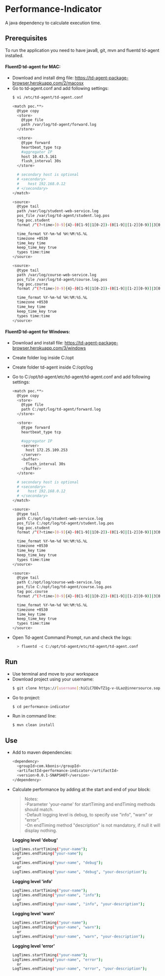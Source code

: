 # Performance-Indicator
A java dependency to calculate execution time.

## Prerequisites
To run the application you need to have java8, git, mvn and fluentd td-agent installed. 

#### FluentD td-agent for MAC:
* Download and install dmg file: https://td-agent-package-browser.herokuapp.com/2/macosx
* Go to td-agent.conf and add following settings:
  ```sh
  $ vi /etc/td-agent/td-agent.conf
  ```
  ```sh
  <match poc.**>
    @type copy
    <store>
      @type file
      path /var/log/td-agent/forward.log
    </store>

    <store>
      @type forward
      heartbeat_type tcp
      #aggregator IP
      host 10.43.5.161
      flush_interval 30s
    </store>

    # secondary host is optional
    # <secondary>
    #    host 192.168.0.12
    # </secondary>
  </match>

  <source>
    @type tail
    path /var/log/student-web-service.log
    pos_file /var/log/td-agent/student.log.pos
    tag poc.student
    format /^(?<time>[0-9]{4}-(0[1-9]|1[0-2])-(0[1-9]|[1-2][0-9)]|3[0-1]) (2[0-3]|[01][0-9]):[0-5][0-9]:[0-5][0-9].[0-9][0-9][0-9])[ \t]+(?<level>[^ ]*)[ \t]+([0-9]*)[ \t]+(---)[ \t]+\[(?<thread>[^\]]*)\] (?<class>[^ ]*)([\s]*): (?<message>.*)$/

    time_format %Y-%m-%d %H:%M:%S.%L
    timezone +0530
    time_key time
    keep_time_key true
    types time:time
  </source>

  <source>
    @type tail
    path /var/log/course-web-service.log
    pos_file /var/log/td-agent/course.log.pos
    tag poc.course
    format /^(?<time>[0-9]{4}-(0[1-9]|1[0-2])-(0[1-9]|[1-2][0-9)]|3[0-1]) (2[0-3]|[01][0-9]):[0-5][0-9]:[0-5][0-9].[0-9][0-9][0-9])[ \t]+(?<level>[^ ]*)[ \t]+([0-9]*)[ \t]+(---)[ \t]+\[(?<thread>[^\]]*)\] (?<class>[^ ]*)([\s]*): (?<message>.*)$/

    time_format %Y-%m-%d %H:%M:%S.%L
    timezone +0530
    time_key time
    keep_time_key true
    types time:time
  </source>
  ```
  
#### FluentD td-agent for Windows:
* Download and install file: https://td-agent-package-browser.herokuapp.com/3/windows
* Create folder log inside C:/opt
* Create folder td-agent inside C:/opt/log
* Go to C:/opt/td-agent/etc/td-agent/td-agent.conf and add following settings:
  ```sh
  <match poc.**>
    @type copy
    <store>
      @type file
      path C:/opt/log/td-agent/forward.log
    </store>

    <store>
      @type forward
      heartbeat_type tcp

      #aggregator IP
	  <server>
		host 172.25.109.253
	  </server>
	  <buffer>
		flush_interval 30s
	  </buffer>
    </store>

    # secondary host is optional
    # <secondary>
    #    host 192.168.0.12
    # </secondary>
  </match>

  <source>
    @type tail
    path C:/opt/log/student-web-service.log
    pos_file C:/opt/log/td-agent/student.log.pos
    tag poc.student
    format /^(?<time>[0-9]{4}-(0[1-9]|1[0-2])-(0[1-9]|[1-2][0-9)]|3[0-1]) (2[0-3]|[01][0-9]):[0-5][0-9]:[0-5][0-9].[0-9][0-9][0-9])[ \t]+(?<level>[^ ]*)[ \t]+([0-9]*)[ \t]+(---)[ \t]+\[(?<thread>[^\]]*)\] (?<class>[^ ]*)([\s]*): (?<message>.*)$/

    time_format %Y-%m-%d %H:%M:%S.%L
    timezone +0530
    time_key time
    keep_time_key true
    types time:time
  </source>

  <source>
    @type tail
    path C:/opt/log/course-web-service.log
    pos_file C:/opt/log/td-agent/course.log.pos
    tag poc.course
    format /^(?<time>[0-9]{4}-(0[1-9]|1[0-2])-(0[1-9]|[1-2][0-9)]|3[0-1]) (2[0-3]|[01][0-9]):[0-5][0-9]:[0-5][0-9].[0-9][0-9][0-9])[ \t]+(?<level>[^ ]*)[ \t]+([0-9]*)[ \t]+(---)[ \t]+\[(?<thread>[^\]]*)\] (?<class>[^ ]*)([\s]*): (?<message>.*)$/

    time_format %Y-%m-%d %H:%M:%S.%L
    timezone +0530
    time_key time
    keep_time_key true
    types time:time
  </source>
  ```

* Open Td-agent Command Prompt, run and check the logs:
  ```sh
	> fluentd -c C:/opt/td-agent/etc/td-agent/td-agent.conf
  ```

## Run 
* Use terminal and move to your workspace
* Download project using your username:
  ```sh
  $ git clone https://[username]:hiCLC7DDvTZ1g-v-ULaz@innersource.soprasteria.com/kostas.bonis/performance-indicator.git
  ```
* Go to project:
  ```sh
  $ cd performance-indicator
  ```
* Run in command line:
  ```sh
  $ mvn clean install
  ```

## Use
* Add to maven dependencies:
  ```sh
  <dependency>
    <groupId>com.kbonis</groupId>
    <artifactId>performance-indicator</artifactId>
    <version>0.0.1-SNAPSHOT</version>
  </dependency>
  ```

* Calculate performance by adding at the start and end of your block: 

  >Notes:<br>-Parameter 'your-name' for startTiming and endTiming methods should match.<br>-Default logging level is debug, to specify use "info", "warn" or "error".<br>-On endTiming method "description" is not mandatory, if null it will display nothing.

  **Logging level 'debug'**
    ```sh
    LogTimes.startTiming("your-name"); 
    LogTimes.endTiming("your-name"); 
      or 
    LogTimes.endTiming("your-name", "debug");
      or 
    LogTimes.endTiming("your-name", "debug", "your-description");  
    ```
  **Logging level 'info'**
    ```sh
    LogTimes.startTiming("your-name"); 
    LogTimes.endTiming("your-name", "info");
      or 
    LogTimes.endTiming("your-name", "info", "your-description");
    ```
  **Logging level 'warn'**
    ```sh
    LogTimes.startTiming("your-name"); 
    LogTimes.endTiming("your-name", "warn");
      or 
    LogTimes.endTiming("your-name", "warn", "your-description");
    ```
  **Logging level 'error'**
    ```sh
    LogTimes.startTiming("your-name"); 
    LogTimes.endTiming("your-name", "error");
      or
    LogTimes.endTiming("your-name", "error", "your-description");
    ```